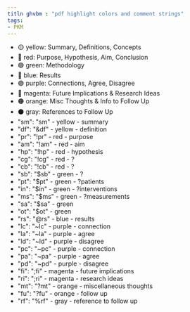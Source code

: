 ```yaml
---
titln ghvbm : "pdf highlight colors and comment strings"
tags:
- PKM
---
```


- 🟡️ yellow:  Summary, Definitions, Concepts
- 🔴️ red:     Purpose, Hypothesis, Aim, Conclusion
- 🟢️ green:   Methodology
- 🔵️ blue:    Results
- 🟣 purple:  Connections, Agree, Disagree
- 🧙️ magenta: Future Implications & Research Ideas
- 🟠️ orange:  Misc Thoughts & Info to Follow Up
- ⚫ gray:    References to Follow Up
- "sm": "sm" - yellow - summary
- "df": "&df" - yellow - definition
- "pr": "!pr" - red - purpose
- "am": "!am" - red - aim
- "hp": "!hp" - red - hypothesis
- "cg": "!cg" - red - ?
- "cb": "!cb" - red - ?
- "sb": "$sb" - green - ?
- "pt": "$pt" - green - ?patients
- "in": "$in" - green - ?interventions
- "ms": "$ms" - green - ?measurements
- "sa": "$sa" - green
- "ot": "$ot" - green
- "rs": "@rs" - blue - results
- "lc": "~lc" - purple - connection
- "la": "~la" - purple - agree
- "ld": "~ld" - purple - disagree
- "pc": "~pc" - purple - connection
- "pa": "~pa" - purple - agree
- "pd": "~pd" - purple - disagree
- "fi": ";fi" - magenta - future implications
- "ri": ";ri" - magenta - research ideas
- "mt": "?mt" - orange - miscellaneous thoughts
- "fu": "?fu" - orange - follow up
- "rf": "%rf" - gray - reference to follow up
